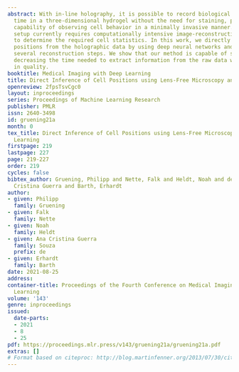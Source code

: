 ```yaml
---
abstract: With in-line holography, it is possible to record biological cells over
  time in a three-dimensional hydrogel without the need for staining, providing the
  capability of observing cell behavior in a minimally invasive manner. However, this
  setup currently requires computationally intensive image-reconstruction algorithms
  to determine the required cell statistics. In this work, we directly extract cell
  positions from the holographic data by using deep neural networks and thus avoid
  several reconstruction steps. We show that our method is capable of substantially
  decreasing the time needed to extract information from the raw data without loss
  in quality.
booktitle: Medical Imaging with Deep Learning
title: Direct Inference of Cell Positions using Lens-Free Microscopy and Deep Learning
openreview: 2fpsTsvCgc0
layout: inproceedings
series: Proceedings of Machine Learning Research
publisher: PMLR
issn: 2640-3498
id: gruening21a
month: 0
tex_title: Direct Inference of Cell Positions using Lens-Free Microscopy and Deep
  Learning
firstpage: 219
lastpage: 227
page: 219-227
order: 219
cycles: false
bibtex_author: Gruening, Philipp and Nette, Falk and Heldt, Noah and de Souza, Ana
  Cristina Guerra and Barth, Erhardt
author:
- given: Philipp
  family: Gruening
- given: Falk
  family: Nette
- given: Noah
  family: Heldt
- given: Ana Cristina Guerra
  family: Souza
  prefix: de
- given: Erhardt
  family: Barth
date: 2021-08-25
address:
container-title: Proceedings of the Fourth Conference on Medical Imaging with Deep
  Learning
volume: '143'
genre: inproceedings
issued:
  date-parts:
  - 2021
  - 8
  - 25
pdf: https://proceedings.mlr.press/v143/gruening21a/gruening21a.pdf
extras: []
# Format based on citeproc: http://blog.martinfenner.org/2013/07/30/citeproc-yaml-for-bibliographies/
---
```

